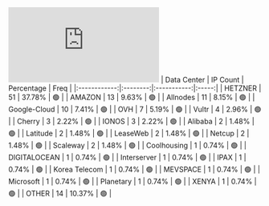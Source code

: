 ![Diagramm](https://github.com/111STAVR111/props/blob/main/Celestia/Mainnet/Decentralization/1/README.md)
| Data Center | IP Count | Percentage | Freq |
|:------------:|:--------:|:-----------:|:-----:|
| HETZNER | 51 | 37.78% | 🟢 |
| AMAZON | 13 | 9.63% | 🟢 |
| Allnodes | 11 | 8.15% | 🟢 |
| Google-Cloud | 10 | 7.41% | 🟢 |
| OVH | 7 | 5.19% | 🟢 |
| Vultr | 4 | 2.96% | 🟢 |
| Cherry | 3 | 2.22% | 🟢 |
| IONOS | 3 | 2.22% | 🟢 |
| Alibaba | 2 | 1.48% | 🟢 |
| Latitude | 2 | 1.48% | 🟢 |
| LeaseWeb | 2 | 1.48% | 🟢 |
| Netcup | 2 | 1.48% | 🟢 |
| Scaleway | 2 | 1.48% | 🟢 |
| Coolhousing | 1 | 0.74% | 🟢 |
| DIGITALOCEAN | 1 | 0.74% | 🟢 |
| Interserver | 1 | 0.74% | 🟢 |
| IPAX | 1 | 0.74% | 🟢 |
| Korea Telecom | 1 | 0.74% | 🟢 |
| MEVSPACE | 1 | 0.74% | 🟢 |
| Microsoft | 1 | 0.74% | 🟢 |
| Planetary | 1 | 0.74% | 🟢 |
| XENYA | 1 | 0.74% | 🟢 |
| OTHER | 14 | 10.37% | 🟢 |